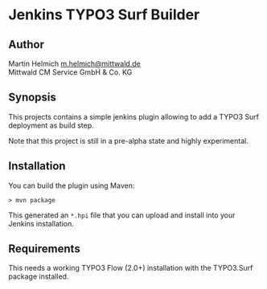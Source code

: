 Jenkins TYPO3 Surf Builder
==========================

Author
------

Martin Helmich <m.helmich@mittwald.de>  
Mittwald CM Service GmbH & Co. KG

Synopsis
--------

This projects contains a simple jenkins plugin allowing to add
a TYPO3 Surf deployment as build step.

Note that this project is still in a pre-alpha state and highly
experimental.

Installation
------------

You can build the plugin using Maven:

    > mvn package

This generated an `*.hpi` file that you can upload and install
into your Jenkins installation.

Requirements
------------

This needs a working TYPO3 Flow (2.0+) installation with the TYPO3.Surf
package installed.
